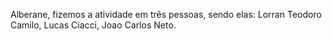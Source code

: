 Alberane, fizemos a atividade em três pessoas, sendo elas:
Lorran Teodoro Camilo,
Lucas Ciacci,
Joao Carlos Neto.
